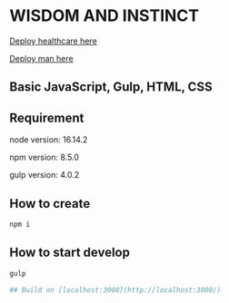 # WISDOM AND INSTINCT
[Deploy healthcare here](https://presto-agency.github.io/WISDOM-AND-INSTINCT/)

[Deploy man here](https://presto-agency.github.io/WISDOM-AND-INSTINCT/man.html)

## Basic JavaScript, Gulp, HTML, CSS

## Requirement

node version: 16.14.2

npm version: 8.5.0

gulp version: 4.0.2

## How to create

```bash
npm i
```

## How to start develop

```bash
gulp

## Build on [localhost:3000](http://localhost:3000/)
